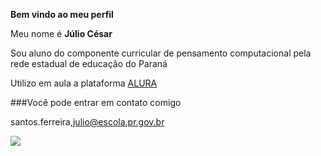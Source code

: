 **Bem vindo ao meu perfil**

Meu nome é **Júlio César**

Sou aluno do componente curricular de pensamento computacional pela rede estadual de educação do Paraná

Utilizo em aula a plataforma [ALURA](https://www.alua.com.br)

###Você pode entrar em contato comigo

santos.ferreira,julio@escola.pr.gov.br

![](https://media.tenor.com/M5M_acfK2pEAAAAj/wangzhe.gif)
